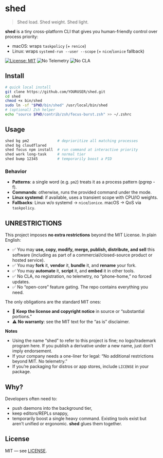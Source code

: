 # shed
> Shed load. Shed weight. Shed light.

**shed** is a tiny cross-platform CLI that gives you human-friendly control over process priority:
- macOS: wraps `taskpolicy` (+ `renice`)
- Linux: wraps `systemd-run --user --scope` (+ `nice`/`ionice` fallback)

[![License: MIT](https://img.shields.io/badge/License-MIT-green.svg)](#license)
![No Telemetry](https://img.shields.io/badge/telemetry-none-blue)
![No CLA](https://img.shields.io/badge/CLA-not_required-informational)

## Install
```sh
# quick local install
git clone https://github.com/YOURUSER/shed.git
cd shed
chmod +x bin/shed
sudo ln -sf "$PWD/bin/shed" /usr/local/bin/shed
# (optional) Zsh helper
echo "source $PWD/contrib/zsh/focus-burst.zsh" >> ~/.zshrc
```

## Usage
```sh
shed bg pm2             # deprioritize all matching processes
shed bg cloudflared
shed focus npm install  # run command at interactive priority
shed work long-task     # normal tier
shed bump 12345         # temporarily boost a PID
```

### Behavior
- **Patterns**: a single word (e.g. `pm2`) treats it as a process pattern (pgrep -f).
- **Commands**: otherwise, runs the provided command under the mode.
- **Linux systemd**: if available, uses a transient scope with CPU/IO weights.
- **Fallbacks**: Linux w/o systemd → `nice`/`ionice`. macOS → QoS via `taskpolicy`.

## UNRESTRICTIONS

This project imposes **no extra restrictions** beyond the MIT License. In plain English:

- ✅ You may **use, copy, modify, merge, publish, distribute, and sell** this software (including as part of a commercial/closed-source product or hosted service).
- ✅ You may **fork** it, **vendor** it, **bundle** it, and **rename** your fork.
- ✅ You may **automate** it, **script** it, and **embed** it in other tools.
- ✅ No CLA, no registration, no telemetry, no “phone-home,” no forced updates.
- ✅ No “open-core” feature gating. The repo contains everything you need.

The only obligations are the standard MIT ones:
- 📎 **Keep the license and copyright notice** in source or “substantial portions.”
- ⚠️ **No warranty**: see the MIT text for the “as is” disclaimer.

**Notes**
- Using the name “shed” to refer to this project is fine; no logo/trademark program here. If you publish a derivative under a new name, just don’t imply endorsement.
- If your company needs a one-liner for legal: “No additional restrictions beyond MIT. No telemetry.” 
- If you’re packaging for distros or app stores, include `LICENSE` in your package.

## Why?
Developers often need to:
- push daemons into the background tier,
- keep editors/REPLs snappy,
- temporarily boost a single heavy command.
Existing tools exist but aren’t unified or ergonomic. **shed** glues them together.

## License
MIT — see [LICENSE](LICENSE).
